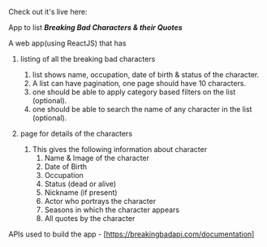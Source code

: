 Check out it's live here: 

App to list
 ***Breaking Bad Characters & their Quotes***

A web app(using ReactJS) that has

1. listing of all the breaking bad characters 
    1. list shows name, occupation, date of birth & status of the character.
    2. A list can have pagination, one page should have 10 characters.
    3. one should be able to apply category based filters on the list (optional).
    4. one should be able to search the name of any character in the list (optional).

2. page for details of the characters 
    1. This gives the following information about character
        1. Name & Image of the character
        2. Date of Birth
        3. Occupation
        4. Status (dead or alive)
        5. Nickname (if present)
        6. Actor who portrays the character
        7. Seasons in which the character appears
        8. All quotes by the character

APIs used to build the app - [https://breakingbadapi.com/documentation]

